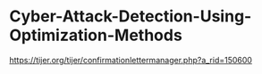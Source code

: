 # Cyber-Attack-Detection-Using-Optimization-Methods

https://tijer.org/tijer/confirmationlettermanager.php?a_rid=150600
